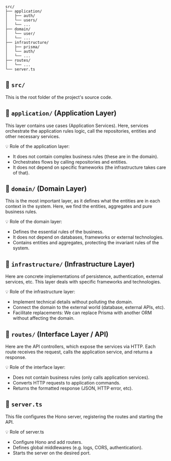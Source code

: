 ```
src/
├── application/
│   ├── auth/
│   └── users/
│   └── ...
├── domain/
│   └── user/
│   └── ...
├── infrastructure/
│   ├── prisma/
│   └── auth/
│   └── ...
├── routes/
│   └── ...
└── server.ts
```

## 📂 `src/`

This is the root folder of the project's source code.

## 📂 `application/` (Application Layer)

This layer contains use cases (Application Services).
Here, services orchestrate the application rules logic, call the repositories, entities and other necessary services.

💡 Role of the application layer:

- It does not contain complex business rules (these are in the domain).
- Orchestrates flows by calling repositories and entities.
- It does not depend on specific frameworks (the infrastructure takes care of that).

## 📂 `domain/` (Domain Layer)

This is the most important layer, as it defines what the entities are in each context in the system.
Here, we find the entities, aggregates and pure business rules.

💡 Role of the domain layer:

- Defines the essential rules of the business.
- It does not depend on databases, frameworks or external technologies.
- Contains entities and aggregates, protecting the invariant rules of the system.

## 📂 `infrastructure/` (Infrastructure Layer)

Here are concrete implementations of persistence, authentication, external services, etc.
This layer deals with specific frameworks and technologies.

💡 Role of the infrastructure layer:

- Implement technical details without polluting the domain.
- Connect the domain to the external world (database, external APIs, etc).
- Facilitate replacements: We can replace Prisma with another ORM without affecting the domain.

## 📂 `routes/` (Interface Layer / API)

Here are the API controllers, which expose the services via HTTP.
Each route receives the request, calls the application service, and returns a response.

💡 Role of the interface layer:

- Does not contain business rules (only calls application services).
- Converts HTTP requests to application commands.
- Returns the formatted response (JSON, HTTP error, etc).

## 📜 `server.ts`

This file configures the Hono server, registering the routes and starting the API.

💡 Role of server.ts

- Configure Hono and add routers.
- Defines global middlewares (e.g. logs, CORS, authentication).
- Starts the server on the desired port.

